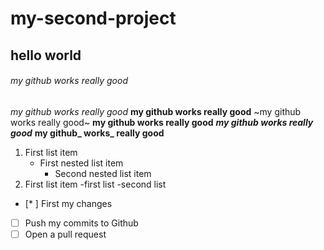 # my-second-project
## hello world
###### my github works really good
_my github works really good_
**my github works really good**
~my github works really good~
__my github works really good__
***my github works really good***
**my github_ works_ really good**
1. First list item
   - First nested list item
     - Second nested list item
1. First list item
   -first list
   -second list

- [* ] First my changes
- [ ] Push my commits to Github
- [ ] Open a pull request
